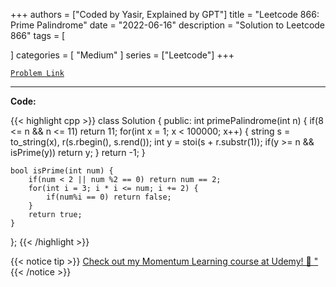 
+++
authors = ["Coded by Yasir, Explained by GPT"]
title = "Leetcode 866: Prime Palindrome"
date = "2022-06-16"
description = "Solution to Leetcode 866"
tags = [
    
]
categories = [
    "Medium"
]
series = ["Leetcode"]
+++



[`Problem Link`](https://leetcode.com/problems/prime-palindrome/description/)

---

**Code:**

{{< highlight cpp >}}
class Solution {
public:
    int primePalindrome(int n) {
        if(8 <= n && n <= 11) return 11;
        for(int x = 1; x < 100000; x++) {
            string s = to_string(x), r(s.rbegin(), s.rend());
            int y = stoi(s + r.substr(1));
            if(y >= n && isPrime(y)) return y;
        }
        return -1;
    }
    
    bool isPrime(int num) {
        if(num < 2 || num %2 == 0) return num == 2;
        for(int i = 3; i * i <= num; i += 2) {
            if(num%i == 0) return false;
        }
        return true;
    }
};
{{< /highlight >}}



{{< notice tip >}}
[Check out my Momentum Learning course at Udemy! 🚀 "](https://www.udemy.com/course/blind-75-the-data-structures-and-algorithms-essentials/)
{{< /notice >}}

